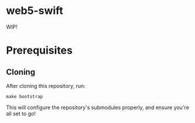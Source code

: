 # web5-swift

WIP!

# Prerequisites

## Cloning

After cloning this repository, run:
```
make bootstrap
```

This will configure the repository's submodules properly, and ensure you're all set to go!